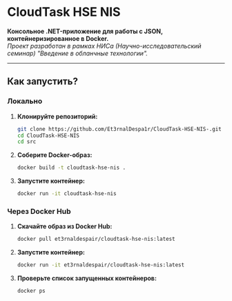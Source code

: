 # CloudTask HSE NIS

**Консольное .NET-приложение для работы с JSON, контейнеризированное в Docker.**  
_Проект разработан в рамках НИСа (Научно-исследовательский семинар) "Введение в обланчные технологии"._

---

## Как запустить?

### Локально

1. **Клонируйте репозиторий:**
   ```bash
   git clone https://github.com/Et3rnalDespa1r/CloudTask-HSE-NIS-.git
   cd CloudTask-HSE-NIS
   cd src
2. **Соберите Docker-образ:**
   ```bash
   docker build -t cloudtask-hse-nis .
3. **Запустите контейнер:**
   ```bash
   docker run -it cloudtask-hse-nis

### Через Docker Hub

1. **Скачайте образ из Docker Hub:**
   ```bash
   docker pull et3rnaldespair/cloudtask-hse-nis:latest

2. **Запустите контейнер:**
   ```bash
   docker run -it et3rnaldespair/cloudtask-hse-nis:latest

3. **Проверьте список запущенных контейнеров:**
   ```bash
   docker ps

